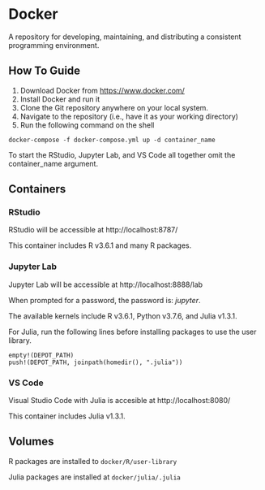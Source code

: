 # Docker
A repository for developing, maintaining, and distributing a consistent programming environment.

## How To Guide

1. Download Docker from https://www.docker.com/
2. Install Docker and run it
3. Clone the Git repository anywhere on your local system.
4. Navigate to the repository (i.e., have it as your working directory)
5. Run the following command on the shell
```
docker-compose -f docker-compose.yml up -d container_name
```
To start the RStudio, Jupyter Lab, and VS Code all together omit the container_name argument.

## Containers

### RStudio

RStudio will be accessible at http://localhost:8787/

This container includes R v3.6.1 and many R packages.

### Jupyter Lab

Jupyter Lab will be accessible at http://localhost:8888/lab

When prompted for a password, the password is: *jupyter*.

The available kernels include R v3.6.1, Python v3.7.6, and Julia v1.3.1.

For Julia, run the following lines before installing packages to use the user library.
```
empty!(DEPOT_PATH)
push!(DEPOT_PATH, joinpath(homedir(), ".julia"))
```

### VS Code

Visual Studio Code with Julia is accesible at http://localhost:8080/

This container includes Julia v1.3.1.

## Volumes

R packages are installed to `docker/R/user-library`

Julia packages are installed at `docker/julia/.julia`
